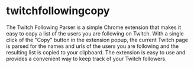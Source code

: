 # twitchfollowingcopy

The Twitch Following Parser is a simple Chrome extension that makes it easy to copy a list of the users you are following on Twitch. With a single click of the "Copy" button in the extension popup, the current Twitch page is parsed for the names and urls of the users you are following and the resulting list is copied to your clipboard. The extension is easy to use and provides a convenient way to keep track of your Twitch followers.
